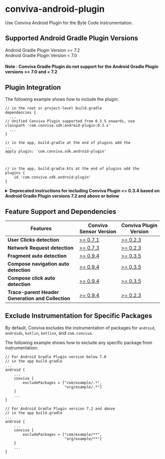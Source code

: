 # conviva-android-plugin
Use Conviva Android Plugin for the Byte Code Instrumentation.

## Supported Android Gradle Plugin Versions

Android Gradle Plugin Version >= 7.2 \
Android Gradle Plugin Version < 7.0

#### Note : Conviva Gradle Plugin do not support for the Android Gradle Plugin versions >= 7.0 and < 7.2

## Plugin Integration
The following example shows how to include the plugin:

```
// in the root or project-level build.gradle
dependencies {
  ...
// Unified Conviva Plugin supported from 0.3.5 onwards, use
classpath 'com.conviva.sdk:android-plugin:0.3.x'
  ...
}

// in the app, build.gradle at the end of plugins add the
...
apply plugin: 'com.conviva.sdk.android-plugin'



// in the app, build.gradle.kts at the end of plugins add the
plugins {
    id 'com.conviva.sdk.android-plugin'
}

```

<details>
  <summary><b> Deprecated instructions for including Conviva Plugin <= 0.3.4 based on Android Gradle Plugin versions 7.2 and above or below </b></summary>

## Deprecated instructions for including Conviva Plugin <= 0.3.4 based on Android Gradle Plugin versions 7.2 and above or below

The following example shows how to include the plugin:

```
// in the root or project-level build.gradle
dependencies {
  ...
  // For Android Gradle Plugin version 7.2 and above, use
classpath 'com.conviva.sdk:android-plugin:0.3.x'

// For Android Gradle Plugin version below 7.0, use
classpath 'com.conviva.sdk:android-plugin:0.2.x'
  ...
}

// in the app, build.gradle at the end of plugins add the
...
apply plugin: 'com.conviva.sdk.android-plugin'



// in the app, build.gradle.kts at the end of plugins add the
plugins {
    id 'com.conviva.sdk.android-plugin'
}
```
</details>

## Feature Support and Dependencies

| Features                         | Conviva Sensor Version | Conviva Plugin Version |
|---------------------------------------|-------------------------------|--------------------------|
| **User Clicks detection**              | [>= 0.7.1](https://github.com/Conviva/conviva-android-appanalytics/releases/tag/v0.7.1)                       | [>= 0.2.3](https://github.com/Conviva/conviva-android-plugin/releases/tag/v0.2.3)                |
| **Network Request detection**          | [>= 0.7.3](https://github.com/Conviva/conviva-android-appanalytics/releases/tag/v0.7.3)                       | [>= 0.2.3](https://github.com/Conviva/conviva-android-plugin/releases/tag/v0.2.3)                 |
| **Fragment auto detection** | [>= 0.9.4](https://github.com/Conviva/conviva-android-appanalytics/releases/tag/v0.9.4)                       | [>= 0.3.5](https://github.com/Conviva/conviva-android-plugin/releases/tag/v0.3.5)               |
| **Compose navigation auto detection** | [>= 0.9.4](https://github.com/Conviva/conviva-android-appanalytics/releases/tag/v0.9.4)                       | [>= 0.3.5](https://github.com/Conviva/conviva-android-plugin/releases/tag/v0.3.5)  |
| **Compose click auto detection** | [>= 0.9.4](https://github.com/Conviva/conviva-android-appanalytics/releases/tag/v0.9.4)                       | [>= 0.3.5](https://github.com/Conviva/conviva-android-plugin/releases/tag/v0.3.5) |
| **Trace-parent Header Generation and Collection** | [>= 0.9.4](https://github.com/Conviva/conviva-android-appanalytics/releases/tag/v0.9.4)                       | [>= 0.2.3](https://github.com/Conviva/conviva-android-plugin/releases/tag/v0.2.3)


## Exclude Instrumentation for Specific Packages

By default, Conviva excludes the instrumentation of packages for `android`, `androidx`, `kotlin`, `kotlinx`, and `com.conviva`.

The following example shows how to exclude any specific package from instrumentation:

```
// For Android Gradle Plugin version below 7.0
// in the app build.gradle
...
android {   
    ...
    conviva {
        excludePackages = ["com/example/.*",
                           "org/example/.*"]
    }
    ...
}

// For Android Gradle Plugin version 7.2 and above
// in the app build.gradle
...
android {   
    ...
    conviva {
        excludePackages = ["com/example/**",
                           "org/example/**"]
    }
    ...
}
```
